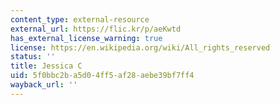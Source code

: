 ```yaml
---
content_type: external-resource
external_url: https://flic.kr/p/aeKwtd
has_external_license_warning: true
license: https://en.wikipedia.org/wiki/All_rights_reserved
status: ''
title: Jessica C
uid: 5f0bbc2b-a5d0-4ff5-af28-aebe39bf7ff4
wayback_url: ''
---
```


